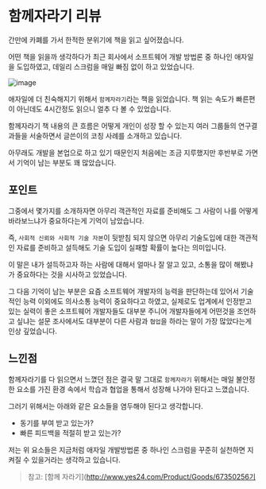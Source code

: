 # 함께자라기 리뷰

간만에 카폐를 가서 한적한 분위기에 책을 읽고 싶어졌습니다. 

어떤 책을 읽을까 생각하다가 최근 회사에서 소프트웨어 개발 방법론 중 하나인 애자일을 도입하였고, 데일리 스크럼을 매일 빠짐 없이 하고 있었습니다.

![image](https://user-images.githubusercontent.com/22395934/218300476-9ec6fe8d-00db-4532-a8fc-d7029aeffa70.png)



애자일에 더 친숙해지기 위해서 `함께자라기`라는 책을 읽었습니다. 책 읽는 속도가 빠른편이 아닌데도 4시간정도 읽으니 얼추 다 볼 수 있었습니다.

함께자라기 책 내용의 큰 흐름은 어떻게 개인이 성장 할 수 있는지 여러 그룹들의 연구결과들을 서술하면서 글쓴이의 코칭 사례를 소개하고 있습니다.

아무래도 개발을 본업으로 하고 있기 때문인지 처음에는 조금 지루했지만 후반부로 가면서 기억이 남는 부분도 꽤 많았습니다. 

## 포인트

그중에서 몇가지를 소개하자면 아무리 객관적인 자료를 준비해도 그 사람이 나를 어떻게 바라보느냐가 중요하다는게 기억이 남았습니다.

즉, `사회적 신뢰와 사회적 기술 자본`이 뒷받침 
되지 않으면 아무리 기술도입에 대한 객관적인 자료를 준비하고 설득해도 기술 도입이 실패할 확률이 높다는 의미입니다.

이 말은 내가 설득하고자 하는 사람에 대해서 얼마나 잘 알고 있고, 소통을 많이 해봤냐가 중요하다는 것을 시사하고 있었습니다.


그 다음 기억이 남는 부분은 요즘 소프트웨어 개발자의 능력을 판단하는데 있어서 기술적인 능력 이외에도 의사소통 능력이 중요하다고 하였고, 실제로도 업계에서 인정받고 있는 실력이 좋은 소프트웨어 개발자들도 대부분 주니어 개발자들에게 어떤것을 조언하고 싶냐는 설문 조사에서도 대부분이 다른 사람과 `협업`을 하라는 말이 가장 많았다는게 인상 깊었습니다.


## 느낀점

함께자라기를 다 읽으면서 느꼈던 점은 결국 말 그대로 `함께자라기` 위해서는 매일 불안정한 요소를 가진 환경 속에서 학습과 협업을 통해서 성장해 나가야 된다고 느꼈습니다.

그러기 위해서는 아래와 같은 요소들을 염두해야 된다고 생각합니다.

- 동기를 부여 받고 있는가?
- 빠른 피드백을 적절히 받고 있는가?

저는 위 요소들은 지금처럼 애자일 개발방법론 중 하나인 스크럼을 꾸준히 실천하면 지켜질 수 있을거라는 생각하고 있습니다. 

> 참고: [함께 자라기](http://www.yes24.com/Product/Goods/67350256기
